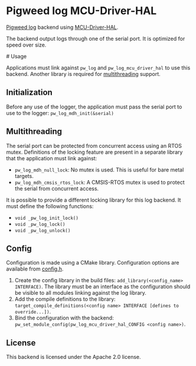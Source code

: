 # Pigweed log MCU-Driver-HAL

[Pigweed log](https://pigweed.dev/pw_log/) backend using
[MCU-Driver-HAL](https://gitlab.arm.com/iot/open-iot-sdk/mcu-driver-hal/mcu-driver-hal).

The backend output logs through one of the serial port. It is optimized for
speed over size.

# Usage

Applications must link against `pw_log` and `pw_log_mcu_driver_hal` to use this
backend. Another library is required for [multithreading](#multithreading)
support.

## Initialization

Before any use of the logger, the application must pass the serial port to use
to the logger: `pw_log_mdh_init(&serial)`

## Multithreading

The serial port can be protected from concurrent access using an RTOS mutex.
Definitions of the locking feature are present in a separate library that the
application must link against:
- `pw_log_mdh_null_lock`: No mutex is used. This is useful for bare metal
  targets.
- `pw_log_mdh_cmsis_rtos_lock`: A CMSIS-RTOS mutex is used to protect the
  serial from concurrent access.

It is possible to provide a different locking library for this log backend. It
must define the following functions:
- `void _pw_log_init_lock()`
- `void _pw_log_lock()`
- `void _pw_log_unlock()`

## Config

Configuration is made using a CMake library. Configuration options are
available from [config.h](public/config.h).

1. Create the config library in the build files: `add_library(<config_name>
   INTERFACE)`. The library must be an interface as the configuration should be
   visible to all modules linking against the log library.
2. Add the compile definitions to the library:
   `target_compile_definitions(<config name> INTERFACE [defines to override...])`.
3. Bind the configuration with the backend:
   `pw_set_module_config(pw_log_mcu_driver_hal_CONFIG <config name>)`.

## License

This backend is licensed under the Apache 2.0 license.

